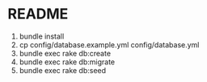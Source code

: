 # README

1. bundle install
2. cp config/database.example.yml config/database.yml
3. bundle exec rake db:create
4. bundle exec rake db:migrate
5. bundle exec rake db:seed

